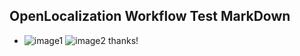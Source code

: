 ## OpenLocalization Workflow Test MarkDown
* ![image1](.\680ace19-096a-4069-b3b5-44df8b9de534.PNG)   ![image2](.\c9adc3b9-b3ab-4f00-a3f4-ac38e1831ae9.png) 
thanks!